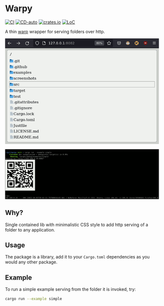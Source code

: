 # Warpy
[![CI](https://github.com/mihaigalos/warpy/actions/workflows/ci.yaml/badge.svg)](https://github.com/mihaigalos/warpy/actions/workflows/ci.yaml) [![CD-auto](https://github.com/mihaigalos/warpy/actions/workflows/cd-auto.yaml/badge.svg)](https://github.com/mihaigalos/warpy/actions/workflows/cd-auto.yaml) [![crates.io](https://img.shields.io/crates/d/warpy.svg)](https://crates.io/crates/warpy) [![LoC](https://tokei.rs/b1/github/mihaigalos/warpy)](https://github.com/mihaigalos/warpy)

A thin [warp](https://github.com/seanmonstar/warp) wrapper for serving folders over http. 

![example](screenshots/warpy.png)

![example](screenshots/qr.png)
## Why?

Single contained lib with minimalistic CSS style to add http serving of a folder to any application.

## Usage

The package is a library, add it to your `Cargo.toml` dependencies as you would any other package.

## Example

To run a simple example serving from the folder it is invoked, try:

```bash
cargo run --example simple
```
